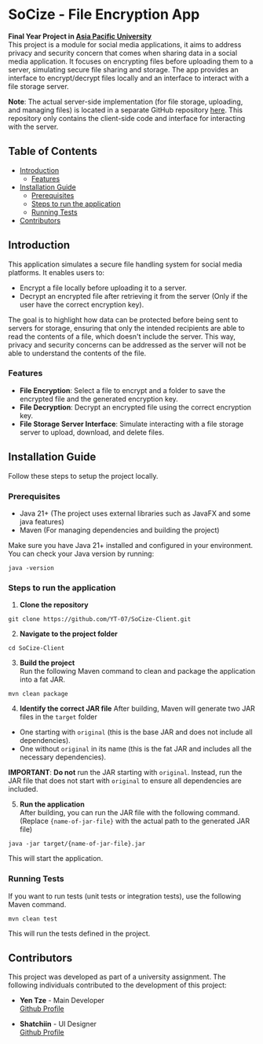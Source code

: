 # SoCize - File Encryption App

**Final Year Project in [Asia Pacific University](https://apspace.apu.edu.my/)**  
This project is a module for social media applications, it aims to address privacy and security concern that comes when sharing data in a social media application. It focuses on encrypting files before uploading them to a server, simulating secure file sharing and storage. The app provides an interface to encrypt/decrypt files locally and an interface to interact with a file storage server.  

**Note**: The actual server-side implementation (for file storage, uploading, and managing files) is located in a separate GitHub repository [here](https://github.com/Kur3nai/SoCize-Server). This repository only contains the client-side code and interface for interacting with the server.

## Table of Contents
- [Introduction](#introduction)
    - [Features](#features)
- [Installation Guide](#installation-guide)
    - [Prerequisites](#prerequisites)
    - [Steps to run the application](#steps-to-run-the-application)
    - [Running Tests](#running-tests)
- [Contributors](#contributors)

## Introduction
This application simulates a secure file handling system for social media platforms. It enables users to:
- Encrypt a file locally before uploading it to a server.
- Decrypt an encrypted file after retrieving it from the server (Only if the user have the correct encryption key).

The goal is to highlight how data can be protected before being sent to servers for storage, ensuring that only the intended recipients are able to read the contents of a file, which doesn't include the server. This way, privacy and security concerns can be addressed as the server will not be able to understand the contents of the file.

### Features
- **File Encryption**: Select a file to encrypt and a folder to save the encrypted file and the generated encryption key.
- **File Decryption**: Decrypt an encrypted file using the correct encryption key.
- **File Storage Server Interface**: Simulate interacting with a file storage server to upload, download, and delete files.

## Installation Guide
Follow these steps to setup the project locally.

### Prerequisites
- Java 21+ (The project uses external libraries such as JavaFX and some java features)
- Maven (For managing dependencies and building the project)

Make sure you have Java 21+ installed and configured in your environment. You can check your Java version by running:
```console
java -version
```

### Steps to run the application

1. **Clone the repository**
```console
git clone https://github.com/YT-07/SoCize-Client.git
```

2. **Navigate to the project folder**
```console
cd SoCize-Client
```

3. **Build the project**  
Run the following Maven command to clean and package the application into a fat JAR.

```console
mvn clean package
```

4. **Identify the correct JAR file**
After building, Maven will generate two JAR files in the `target` folder

- One starting with `original` (this is the base JAR and does not include all dependencies).
- One without `original` in its name (this is the fat JAR and includes all the necessary dependencies).

**IMPORTANT**: **Do not** run the JAR starting with `original`. Instead, run the JAR file that does not start with `original` to ensure all dependencies are included. 

5. **Run the application**  
After building, you can run the JAR file with the following command. (Replace `{name-of-jar-file}` with the actual path to the generated JAR file)

```console
java -jar target/{name-of-jar-file}.jar
```

This will start the application.

### Running Tests
If you want to run tests (unit tests or integration tests), use the following Maven command.
```console
mvn clean test
```
This will run the tests defined in the project.

## Contributors
This project was developed as part of a university assignment. The following individuals contributed to the development of this project:

- **Yen Tze** - Main Developer  
[Github Profile](https://github.com/YT-07)

- **Shatchiin** - UI Designer  
[Github Profile](https://github.com/ItzJustPercy)